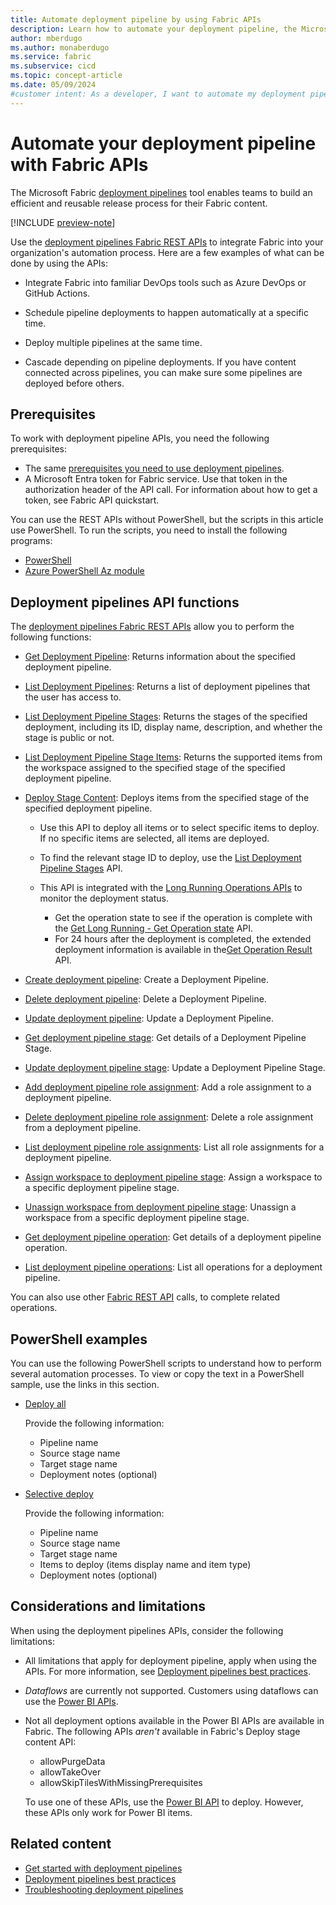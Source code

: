 ```yaml
---
title: Automate deployment pipeline by using Fabric APIs
description: Learn how to automate your deployment pipeline, the Microsoft Fabric Application lifecycle management (ALM) tool, by using Fabric APIs.
author: mberdugo
ms.author: monaberdugo
ms.service: fabric
ms.subservice: cicd
ms.topic: concept-article
ms.date: 05/09/2024
#customer intent: As a developer, I want to automate my deployment pipeline using Fabric APIs so that I can streamline the release process.
---
```


# Automate your deployment pipeline with Fabric APIs

The Microsoft Fabric [deployment pipelines](intro-to-deployment-pipelines.md) tool enables teams to build an efficient and reusable release process for their Fabric content.

[!INCLUDE [preview-note](../../includes/feature-preview-note.md)]

Use the [deployment pipelines Fabric REST APIs](/rest/api/fabric/core/deployment-pipelines) to integrate Fabric into your organization's automation process. Here are a few examples of what can be done by using the APIs:

* Integrate Fabric into familiar DevOps tools such as Azure DevOps or GitHub Actions.

* Schedule pipeline deployments to happen automatically at a specific time.

* Deploy multiple pipelines at the same time.

* Cascade depending on pipeline deployments. If you have content connected across pipelines, you can make sure some pipelines are deployed before others.

## Prerequisites

To work with deployment pipeline APIs, you need the following prerequisites:

* The same [prerequisites you need to use deployment pipelines](./get-started-with-deployment-pipelines.md#prerequisites).
* A Microsoft Entra token for Fabric service. Use that token in the authorization header of the API call. For information about how to get a token, see Fabric API quickstart.

You can use the REST APIs without PowerShell, but the scripts in this article use PowerShell. To run the scripts, you need to install the following programs:

* [PowerShell](/powershell/scripting/install/installing-powershell)
* [Azure PowerShell Az module](/powershell/azure/install-azure-powershell)

## Deployment pipelines API functions

The [deployment pipelines Fabric REST APIs](/rest/api/fabric/core/deployment-pipelines) allow you to perform the following functions:

* [Get Deployment Pipeline](/rest/api/fabric/core/deployment-pipelines/get-deployment-pipeline): Returns information about the specified deployment pipeline.
* [List Deployment Pipelines](/rest/api/fabric/core/deployment-pipelines/list-deployment-pipelines): Returns a list of deployment pipelines that the user has access to.
* [List Deployment Pipeline Stages](/rest/api/fabric/core/deployment-pipelines/list-deployment-pipeline-stages): Returns the stages of the specified deployment, including its ID, display name, description, and whether the stage is public or not.
* [List Deployment Pipeline Stage Items](/rest/api/fabric/core/deployment-pipelines/list-deployment-pipeline-stage-items): Returns the supported items from the workspace assigned to the specified stage of the specified deployment pipeline.
* [Deploy Stage Content](/rest/api/fabric/core/deployment-pipelines/deploy-stage-content): Deploys items from the specified stage of the specified deployment pipeline.

  * Use this API to deploy all items or to select specific items to deploy. If no specific items are selected, all items are deployed.
  * To find the relevant stage ID to deploy, use the [List Deployment Pipeline Stages](/rest/api/fabric/core/deployment-pipelines/list-deployment-pipeline-stages) API.
  * This API is integrated with the [Long Running Operations APIs](/rest/api/fabric/core/long-running-operations) to monitor the deployment status.

    * Get the operation state to see if the operation is complete with the [Get Long Running  - Get Operation state](/rest/api/fabric/core/long-running-operations/get-operation-state) API.
    * For 24 hours after the deployment is completed, the extended deployment information is available in the[Get Operation Result](/rest/api/fabric/core/long-running-operations/get-operation-result) API.

* [Create deployment pipeline](/rest/api/fabric/core/deployment-pipelines/create-deployment-pipeline): Create a Deployment Pipeline.
* [Delete deployment pipeline](/rest/api/fabric/core/deployment-pipelines/delete-deployment-pipeline): Delete a Deployment Pipeline.
* [Update deployment pipeline](/rest/api/fabric/core/deployment-pipelines/update-deployment-pipeline): Update a Deployment Pipeline.
* [Get deployment pipeline stage](/rest/api/fabric/core/deployment-pipelines/get-deployment-pipeline-stage): Get details of a Deployment Pipeline Stage.
* [Update deployment pipeline stage](/rest/api/fabric/core/deployment-pipelines/update-deployment-pipeline-stage): Update a Deployment Pipeline Stage.
* [Add deployment pipeline role assignment](/rest/api/fabric/core/deployment-pipelines/add-deployment-pipeline-role-assignment): Add a role assignment to a deployment pipeline.
* [Delete deployment pipeline role assignment](/rest/api/fabric/core/deployment-pipelines/delete-deployment-pipeline-role-assignment): Delete a role assignment from a deployment pipeline.
* [List deployment pipeline role assignments](/rest/api/fabric/core/deployment-pipelines/list-deployment-pipeline-role-assignments): List all role assignments for a deployment pipeline.
* [Assign workspace to deployment pipeline stage](/rest/api/fabric/core/deployment-pipelines/assign-workspace-to-stage): Assign a workspace to a specific deployment pipeline stage.
* [Unassign workspace from deployment pipeline stage](/rest/api/fabric/core/deployment-pipelines/unassign-workspace-from-stage): Unassign a workspace from a specific deployment pipeline stage.
* [Get deployment pipeline operation](/rest/api/fabric/core/deployment-pipelines/get-deployment-pipeline-operation): Get details of a deployment pipeline operation.
* [List deployment pipeline operations](/rest/api/fabric/core/deployment-pipelines/list-deployment-pipeline-operations): List all operations for a deployment pipeline.

You can also use other [Fabric REST API](/rest/api/fabric/) calls, to complete related operations.

## PowerShell examples

You can use the following PowerShell scripts to understand how to perform several automation processes. To view or copy the text in a PowerShell sample, use the links in this section.

* [Deploy all](https://github.com/microsoft/fabric-samples/blob/main/features-samples/fabric-apis/DeploymentPipelines-DeployAll.ps1)

  Provide the following information:

  * Pipeline name
  * Source stage name
  * Target stage name
  * Deployment notes (optional)

* [Selective deploy](https://github.com/microsoft/fabric-samples/blob/main/features-samples/fabric-apis/DeploymentPipelines-SelectiveDeploy.ps1)

  Provide the following information:

  * Pipeline name
  * Source stage name
  * Target stage name
  * Items to deploy (items display name and item type)
  * Deployment notes (optional)

## Considerations and limitations

When using the deployment pipelines APIs, consider the following limitations:

* All limitations that apply for deployment pipeline, apply when using the APIs. For more information, see [Deployment pipelines best practices](./understand-the-deployment-process.md#considerations-and-limitations).
* *Dataflows* are currently not supported. Customers using dataflows can use the [Power BI APIs](./pipeline-automation.md).
* Not all deployment options available in the Power BI APIs are available in Fabric. The following APIs *aren't* available in Fabric's Deploy stage content API:

  * allowPurgeData
  * allowTakeOver
  * allowSkipTilesWithMissingPrerequisites

  To use one of these APIs, use the [Power BI API](./pipeline-automation.md) to deploy. However, these APIs only work for Power BI items.

## Related content

* [Get started with deployment pipelines](get-started-with-deployment-pipelines.md)
* [Deployment pipelines best practices](../best-practices-cicd.md)
* [Troubleshooting deployment pipelines](../troubleshoot-cicd.md)

